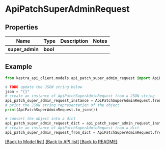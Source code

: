 # ApiPatchSuperAdminRequest


## Properties

Name | Type | Description | Notes
------------ | ------------- | ------------- | -------------
**super_admin** | **bool** |  | 

## Example

```python
from kestra_api_client.models.api_patch_super_admin_request import ApiPatchSuperAdminRequest

# TODO update the JSON string below
json = "{}"
# create an instance of ApiPatchSuperAdminRequest from a JSON string
api_patch_super_admin_request_instance = ApiPatchSuperAdminRequest.from_json(json)
# print the JSON string representation of the object
print(ApiPatchSuperAdminRequest.to_json())

# convert the object into a dict
api_patch_super_admin_request_dict = api_patch_super_admin_request_instance.to_dict()
# create an instance of ApiPatchSuperAdminRequest from a dict
api_patch_super_admin_request_from_dict = ApiPatchSuperAdminRequest.from_dict(api_patch_super_admin_request_dict)
```
[[Back to Model list]](../README.md#documentation-for-models) [[Back to API list]](../README.md#documentation-for-api-endpoints) [[Back to README]](../README.md)


